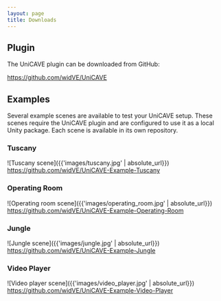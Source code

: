 ```yaml
---
layout: page
title: Downloads
---
```


## Plugin

The UniCAVE plugin can be downloaded from GitHub:

<https://github.com/widVE/UniCAVE>

## Examples

Several example scenes are available to test your UniCAVE setup. These scenes require the UniCAVE plugin and are configured to use it as a local Unity package. Each scene is available in its own repository.


### Tuscany

![Tuscany scene]({{'images/tuscany.jpg' | absolute_url}})
<https://github.com/widVE/UniCAVE-Example-Tuscany>


### Operating Room

![Operating room scene]({{'images/operating_room.jpg' | absolute_url}})
<https://github.com/widVE/UniCAVE-Example-Operating-Room>


### Jungle

![Jungle scene]({{'images/jungle.jpg' | absolute_url}})
<https://github.com/widVE/UniCAVE-Example-Jungle>


### Video Player

![Video player scene]({{'images/video_player.jpg' | absolute_url}})
<https://github.com/widVE/UniCAVE-Example-Video-Player>